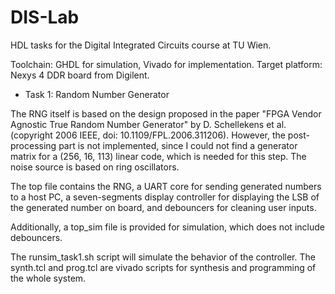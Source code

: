 # DIS-Lab
HDL tasks for the Digital Integrated Circuits course at TU Wien.

Toolchain: GHDL for simulation, Vivado for implementation.
Target platform: Nexys 4 DDR board from Digilent.


 - Task 1: Random Number Generator

The RNG itself is based on the design proposed in the paper "FPGA Vendor Agnostic True Random Number Generator" by D. Schellekens et al. (copyright 2006 IEEE, doi: 10.1109/FPL.2006.311206). However, the post-processing part is not implemented, since I could not find a generator matrix for a (256, 16, 113) linear code, which is needed for this step. The noise source is based on ring oscillators.
	
The top file contains the RNG, a UART core for sending generated numbers to a host PC, a seven-segments display controller for displaying the LSB of the generated number on board, and debouncers for cleaning user inputs.
	
Additionally, a top_sim file is provided for simulation, which does not include debouncers.
	
The runsim_task1.sh script will simulate the behavior of the controller. The synth.tcl and prog.tcl are vivado scripts for synthesis and programming of the whole system.
